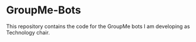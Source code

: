 # GroupMe-Bots
This repository contains the code for the GroupMe bots I am developing as Technology chair.
